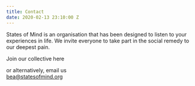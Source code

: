 ```yaml
---
title: Contact
date: 2020-02-13 23:10:00 Z
---
```


States of Mind is an organisation that has been designed to listen to your experiences in life.
We invite everyone to take part in the social remedy to our deepest pain.

Join our collective here

or alternatively, email us \
bea@statesofmind.org